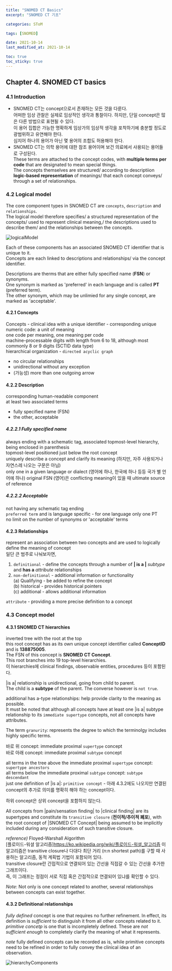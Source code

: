 ```yaml
---
title: "SNOMED CT Basics"
excerpt: "SNOMED CT 기초"

categories: SToM

tags: [SNOMED]

date: 2021-10-14
last_modified_at: 2021-10-14

toc: true
toc_sticky: true
---
```


## Chapter 4. SNOMED CT basics

### 4.1 Introduction

- SNOMED CT는 concept으로서 존재하는 모든 것을 다룬다.  
  어떠한 임상 관찰은 실제로 임상적인 생각과 통찰이다. 하지만, 단일 concept은 많은 다른 방법으로 표현될 수 있다.  
  이 용어 집합은 가능한 명확하게 임상가의 임상적 생각을 포착하기에 충분할 정도로 광범위하고 유연해야 한다.  
  심지어 하나의 용어가 아닌 몇 용어의 조합도 허용해야 한다.
- SNOMED CT는 의학 용어에 대한 참조 용어이며 보건 의료에서 사용되는 용어들로 구성된다.  
  These terms are attached to the concept codes, with **multiple terms per code** that are designated to mean special things.  
  The concepts themselves are structured/ according to descriptiion **logic-based representation** of meanings/ that each concept conveys/ through a set of relationships.

### 4.2 Logical model

The core component types in SNOMED CT are `concepts`, `description` and `relationships`.  
The logical model therefore specifies/ a structured representation of the concepts/ used to represent clinical meaning,/ the descriptions used to describe them/ and the relationships between the concepts.

![logicalModel](https://user-images.githubusercontent.com/89435559/137333295-c44c7e13-6900-4100-a21d-77d62d3cf2b1.png)

Each of these components has an associated SNOMED CT identifier that is unique to it.  
Concepts are each linked to descriptions and relationships/ via the concept identifier.

Descriptions are therms that are either fully specified name (**FSN**) or synonyms.  
One synonym is marked as 'preferred' in each language and is called **PT** (preferred term).  
The other synonym, which may be unlimied for any single concept, are marked as 'acceptable'.

#### 4.2.1 Concepts

Concepts - clinical idea with a unique identifier - corresponding unique numeric code: a unit of meaning  
one code per meaning, one meaning per code  
machine-processable digits with length from 6 to 18, although most commonly 8 or 9 digits (SCTID data type)  
hierarchical organization - `directed acyclic graph`

- no circular relationships
- unidirectional without any exception
- (가능성) more than one outgoing arrow

#### 4.2.2 Description

corresponding human-readable component  
at least two associated terms

- fully specified name (FSN)
- the other, acceptable

##### 4.2.2.1 Fully specified name

always ending with a schematic tag, associated topmost-level hierarchy, being enclosed in parenthesis  
topmost-level positioned just below the root concept  
uniquely describe a concept and clarify its meaning (하지만, 자주 사용되거나 자연스레 나오는 구문은 아님)  
only one in a given language or dialect (영어에 하나, 한국에 하나 등등 국가 별 언어에 하나)
original FSN (영어)은 conflicting meaning이 있을 때 ultimate source of reference

##### 4.2.2.2 Acceptable

not having any schematic tag ending  
`preferred term` and is language specific - for one language only one PT  
no limit on the number of synonyms or 'acceptable' terms

#### 4.2.3 Relationships

represent an association between two concepts and are used to logically define the meaning of concept  
일단 큰 범주로 나눠보자면,

1. `definitional` - define the concepts through a number of **| is a |** _subtype_ and **has a** _attribute_ relationships
2. `non-definitional` - additional information or functionality  
(a) Qualifying - be added to refine the concept  
(b) historical - provides historical pointers  
(c) additional - allows additional information  

`attribute` - providing a more precise definition to a concept  

### 4.3 Concept model

#### 4.3.1 SNOMED CT hierarchies

inverted tree with the root at the top  
this root concept has as its own unique concept identifier called **ConceptID** and is **138875005**.  
The FSN of this concept is **SNOMED CT Concept**.  
This root branches into 19 top-level hierarchies.  
이 hierarchies에 clinical findings, observable entities, procedures 등이 포함된다.

|is a| relationship is unidirectional, going from child to parent.  
The child is a **subtype** of the parent. The converse however is `not true`.  

additional has a-type relationships: help provide clarity to the meaning as possible.  
It must be noted that although all concepts have at least one |is a| subtype relationship to its `immediate supertype` concepts, not all concepts have attributes.  

The term `granurity`: represents the degree to which the terminolgy includes highly specific terms.  

바로 위  concept: immediate proximal `supertype` concept  
바로 아래 concept: immediate proximal `subtype` concept  

all terms in the tree above the immediate proximal `supertype` concept: `supertype ancestors`  
all terms below the immediate proximal `subtype` concept: `subtype descendant`  
just one definition of |is a|: `primitive concept` - 아래 4.3.2에도 나오지만 연결된 concept의 추가로 의미를 명확히 해야 하는 concept이다.  

하위 concept은 상위 concept을 포함하지 않는다.  

All concepts from |pain/sensation finding| to |clinical finding| are its supertypes and constitute its `transitive closure` (**전이적/추이적 폐포**), with the root concept of |SNOMED CT Concept| being assumed to be implicitly included during any consideration of such transitive closure.  

*reference)* Floyed-Warshall Algorithm  
[플로이드-워셜 알고리즘]<https://ko.wikipedia.org/wiki/플로이드-워셜_알고리즘>
이 알고리즘은 transitive closure나 다대다 최단 거리 (n:n shortest path)를 구할 때 사용하는 알고리즘, 동적 계획법 기법이 포함되어 있다.  
transitive closure란 간접적으로 연결되어 있는 간선을 직접갈 수 있는 간선을 추가한 그래프이다.  
즉, 이 그래프는 정점이 서로 직접 혹은 간접적으로 연결되어 있냐를 확인할 수 있다.  

*Note*: Not only is one concept related to another, several relationships between concepts can exist together.  

#### 4.3.2 Definitional relationships

*fully defined* concept is one that requires no further refinement. In effect, its definition is *sufficient* to distinguish it from all other concepts related to it.  
*primitive concetp* is one that is incompletely defined. These are *not sufficient enough* to completely clarify the meaning of what it represents.  

*note* fully defined concepts can be recorded as is, while primitive concepts need to be refined in order to fully convey the clinical idea of an observation.  

![hierarchyComponents](https://user-images.githubusercontent.com/89435559/139187462-8296b4d0-98dd-4c0d-b101-6950dea33c79.png)  
